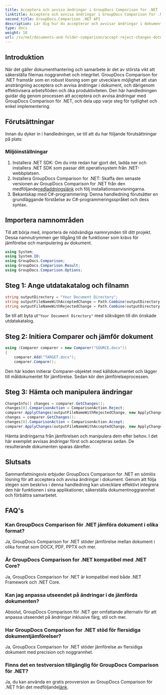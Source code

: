 ```yaml
---
title: Acceptera och avvisa ändringar i GroupDocs Comparison for .NET
linktitle: Acceptera och avvisa ändringar i GroupDocs Comparison for .NET
second_title: GroupDocs.Comparison .NET API
description: Lär dig hur du accepterar och avvisar ändringar i dokument med GroupDocs Comparison for .NET. Effektivisera dina dokumentarbetsflöden utan ansträngning.
type: docs
weight: 10
url: /sv/net/documents-and-folder-comparison/accept-reject-changes-dotnet/
---
```

## Introduktion
När det gäller dokumenthantering och samarbete är det av största vikt att säkerställa filernas noggrannhet och integritet. GroupDocs Comparison for .NET framstår som en robust lösning som ger utvecklare möjlighet att utan ansträngning acceptera och avvisa ändringar i dokument, och därigenom effektivisera arbetsflöden och öka produktiviteten. Den här handledningen guidar dig genom processen att acceptera och avvisa ändringar med GroupDocs Comparison för .NET, och dela upp varje steg för tydlighet och enkel implementering.
## Förutsättningar
Innan du dyker in i handledningen, se till att du har följande förutsättningar på plats:
### Miljöinställningar
1. Installera .NET SDK: Om du inte redan har gjort det, ladda ner och installera .NET SDK som passar ditt operativsystem från .NET-webbplatsen.
2.  Installera GroupDocs Comparison for .NET: Skaffa den senaste versionen av GroupDocs Comparison for .NET från den medföljande[nedladdningslänk](https://releases.groupdocs.com/comparison/net/) och följ installationsanvisningarna.
3. Bekantskap med C#-programmering: Denna handledning förutsätter en grundläggande förståelse av C#-programmeringsspråket och dess syntax.

## Importera namnområden
Till att börja med, importera de nödvändiga namnrymden till ditt projekt. Dessa namnutrymmen ger tillgång till de funktioner som krävs för jämförelse och manipulering av dokument.

```csharp
using System;
using System.IO;
using GroupDocs.Comparison;
using GroupDocs.Comparison.Result;
using GroupDocs.Comparison.Options;
```
## Steg 1: Ange utdatakatalog och filnamn
```csharp
string outputDirectory = "Your Document Directory";
string outputFileNameWithAcceptedChange = Path.Combine(outputDirectory, "RESULT_WITH_ACCEPTED_CHANGE.docx");
string outputFileNameWithRejectedChange = Path.Combine(outputDirectory, "RESULT_WITH_REJECTED_CHANGE.docx");
```
 Se till att byta ut`"Your Document Directory"` med sökvägen till din önskade utdatakatalog.
## Steg 2: Initiera Comparer och jämför dokument
```csharp
using (Comparer comparer = new Comparer("SOURCE.docx"))
{
    comparer.Add("TARGET.docx");
    comparer.Compare();
```
Den här koden initierar Comparer-objektet med källdokumentet och lägger till måldokumentet för jämförelse. Sedan kör den jämförelseprocessen.
## Steg 3: Hämta och manipulera ändringar
```csharp
ChangeInfo[] changes = comparer.GetChanges();
changes[0].ComparisonAction = ComparisonAction.Reject;
comparer.ApplyChanges(outputFileNameWithRejectedChange, new ApplyChangeOptions { Changes = changes, SaveOriginalState = true });
changes = comparer.GetChanges();
changes[0].ComparisonAction = ComparisonAction.Accept;
comparer.ApplyChanges(outputFileNameWithAcceptedChange, new ApplyChangeOptions { Changes = changes });
```
Hämta ändringarna från jämförelsen och manipulera dem efter behov. I det här exemplet avvisas ändringar först och accepteras sedan. De resulterande dokumenten sparas därefter.

## Slutsats
Sammanfattningsvis erbjuder GroupDocs Comparison for .NET en sömlös lösning för att acceptera och avvisa ändringar i dokument. Genom att följa stegen som beskrivs i denna handledning kan utvecklare effektivt integrera den här funktionen i sina applikationer, säkerställa dokumentnoggrannhet och förbättra samarbetet.
## FAQ's
### Kan GroupDocs Comparison för .NET jämföra dokument i olika format?
Ja, GroupDocs Comparison for .NET stöder jämförelse mellan dokument i olika format som DOCX, PDF, PPTX och mer.
### Är GroupDocs Comparison for .NET kompatibel med .NET Core?
Ja, GroupDocs Comparison for .NET är kompatibel med både .NET Framework och .NET Core.
### Kan jag anpassa utseendet på ändringar i de jämförda dokumenten?
Absolut, GroupDocs Comparison för .NET ger omfattande alternativ för att anpassa utseendet på ändringar inklusive färg, stil och mer.
### Har GroupDocs Comparison for .NET stöd för flersidiga dokumentjämförelser?
Ja, GroupDocs Comparison for .NET stöder jämförelse av flersidiga dokument med precision och noggrannhet.
### Finns det en testversion tillgänglig för GroupDocs Comparison för .NET?
 Ja, du kan använda en gratis provversion av GroupDocs Comparison för .NET från det medföljande[länk](https://releases.groupdocs.com/).